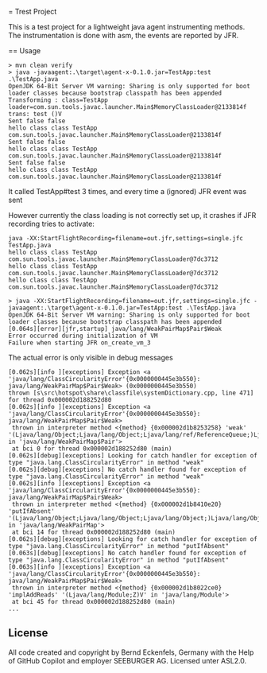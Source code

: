 = Trest Project

This is a test project for a lightweight java agent instrumenting methods.
The instrumentation is done with asm, the events are reported by JFR.

== Usage

```console
> mvn clean verify
> java -javaagent:.\target\agent-x-0.1.0.jar=TestApp:test .\TestApp.java
OpenJDK 64-Bit Server VM warning: Sharing is only supported for boot loader classes because bootstrap classpath has been appended
Transforming : class=TestApp loader=com.sun.tools.javac.launcher.Main$MemoryClassLoader@2133814f
trans: test ()V
Sent false false
hello class class TestApp com.sun.tools.javac.launcher.Main$MemoryClassLoader@2133814f
Sent false false
hello class class TestApp com.sun.tools.javac.launcher.Main$MemoryClassLoader@2133814f
Sent false false
hello class class TestApp com.sun.tools.javac.launcher.Main$MemoryClassLoader@2133814f
```

It called TestApp#test 3 times, and every time a (ignored) JFR event was sent

However currently the class loading is not correctly set up, it crashes if JFR recording tries to activate:

```console
java -XX:StartFlightRecording=filename=out.jfr,settings=single.jfc TestApp.java
hello class class TestApp com.sun.tools.javac.launcher.Main$MemoryClassLoader@7dc3712
hello class class TestApp com.sun.tools.javac.launcher.Main$MemoryClassLoader@7dc3712
hello class class TestApp com.sun.tools.javac.launcher.Main$MemoryClassLoader@7dc3712
```

```console
> java -XX:StartFlightRecording=filename=out.jfr,settings=single.jfc -javaagent:.\target\agent-x-0.1.0.jar=TestApp:test .\TestApp.java
OpenJDK 64-Bit Server VM warning: Sharing is only supported for boot loader classes because bootstrap classpath has been appended
[0.064s][error][jfr,startup] java/lang/WeakPairMap$Pair$Weak
Error occurred during initialization of VM
Failure when starting JFR on_create_vm_3
```

The actual error is only visible in debug messages

```text
[0.062s][info ][exceptions] Exception <a 'java/lang/ClassCircularityError'{0x0000000445e3b550}: java/lang/WeakPairMap$Pair$Weak> (0x0000000445e3b550)
thrown [s\src\hotspot\share\classfile\systemDictionary.cpp, line 471]
for thread 0x000002d188252d80
[0.062s][info ][exceptions] Exception <a 'java/lang/ClassCircularityError'{0x0000000445e3b550}: java/lang/WeakPairMap$Pair$Weak>
 thrown in interpreter method <{method} {0x000002d1b8253258} 'weak' '(Ljava/lang/Object;Ljava/lang/Object;Ljava/lang/ref/ReferenceQueue;)Ljava/lang/WeakPairMap$Pair;' in 'java/lang/WeakPairMap$Pair'>
 at bci 0 for thread 0x000002d188252d80 (main)
[0.062s][debug][exceptions] Looking for catch handler for exception of type "java.lang.ClassCircularityError" in method "weak"
[0.062s][debug][exceptions] No catch handler found for exception of type "java.lang.ClassCircularityError" in method "weak"
[0.062s][info ][exceptions] Exception <a 'java/lang/ClassCircularityError'{0x0000000445e3b550}: java/lang/WeakPairMap$Pair$Weak>
 thrown in interpreter method <{method} {0x000002d1b8410e20} 'putIfAbsent' '(Ljava/lang/Object;Ljava/lang/Object;Ljava/lang/Object;)Ljava/lang/Object;' in 'java/lang/WeakPairMap'>
 at bci 14 for thread 0x000002d188252d80 (main)
[0.062s][debug][exceptions] Looking for catch handler for exception of type "java.lang.ClassCircularityError" in method "putIfAbsent"
[0.063s][debug][exceptions] No catch handler found for exception of type "java.lang.ClassCircularityError" in method "putIfAbsent"
[0.063s][info ][exceptions] Exception <a 'java/lang/ClassCircularityError'{0x0000000445e3b550}: java/lang/WeakPairMap$Pair$Weak>
 thrown in interpreter method <{method} {0x000002d1b8022ce0} 'implAddReads' '(Ljava/lang/Module;Z)V' in 'java/lang/Module'>
 at bci 45 for thread 0x000002d188252d80 (main)
...
```

## License

All code created and copyright by Bernd Eckenfels, Germany with the Help of GitHub Copilot and employer SEEBURGER AG. Licensed unter ASL2.0.


